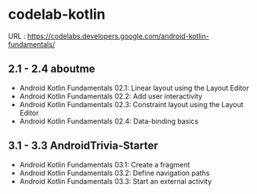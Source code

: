 # codelab-kotlin
URL : https://codelabs.developers.google.com/android-kotlin-fundamentals/

## 2.1 - 2.4 aboutme
  - Android Kotlin Fundamentals 02.1: Linear layout using the Layout Editor
  - Android Kotlin Fundamentals 02.2: Add user interactivity
  - Android Kotlin Fundamentals 02.3: Constraint layout using the Layout Editor
  - Android Kotlin Fundamentals 02.4: Data-binding basics
  
## 3.1 - 3.3 AndroidTrivia-Starter
  - Android Kotlin Fundamentals 03.1: Create a fragment
  - Android Kotlin Fundamentals 03.2: Define navigation paths
  - Android Kotlin Fundamentals 03.3: Start an external activity

